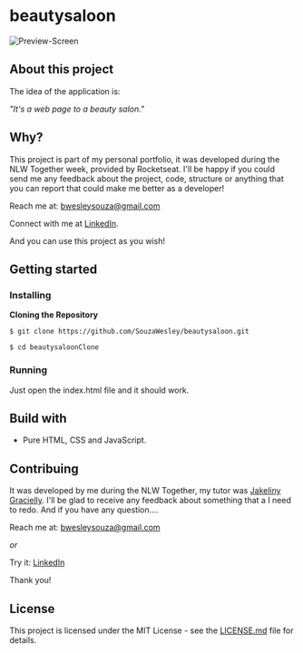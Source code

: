 # beautysaloon
![Preview-Screen](./assets/dronesCover.png)

## About this project

The idea of the application is:

_"It's a web page to a beauty salon."_

## Why?

This project is part of my personal portfolio, it was developed during the NLW Together week, provided by Rocketseat. I'll be happy if you could send me any feedback about the project, code, structure or anything that you can report that could make me better as a developer!

Reach me at: bwesleysouza@gmail.com

Connect with me at [LinkedIn](https://www.linkedin.com/in/bwesleysouza).

And you can use this project as you wish!

## Getting started

### Installing

**Cloning the Repository**

```
$ git clone https://github.com/SouzaWesley/beautysaloon.git

$ cd beautysaloonClone
```

### Running

Just open the index.html file and it should work.

## Build with

- Pure HTML, CSS and JavaScript.

## Contribuing

It was developed by me during the NLW Together, my tutor was [Jakeliny Gracielly](https://github.com/maykbrito). I'll be glad to receive any feedback about something that a I need to redo. And if you have any question....

Reach me at: bwesleysouza@gmail.com

_or_

Try it: [LinkedIn](https://www.linkedin.com/in/bsouzawesley)

Thank you!

## License

This project is licensed under the MIT License - see the [LICENSE.md](./LICENSE.md) file for details.
